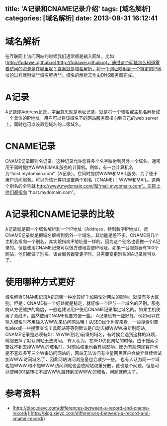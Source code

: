 title: 'A记录和CNAME记录介绍'
tags: [域名解析]
categories: [域名解析]
date: 2013-08-31 16:12:41
---
# 域名解析
在互联网上访问网站的时候我们通常都是输入网址，比如[http://fudawei.github.io](http://fudawei.github.io)，通过这个网址怎么知道需要访问的资源是在哪里呢？答案就是域名解析，将一个网址映射到一个特定的IP地址的过程就叫做**域名解析**。域名的解析工作由DNS服务器完成。
<!--more-->
# A记录
A记录即Address记录，字面意思就是地址记录，就是将一个域名或主机名解析成一个具体的IP地址。用户可以将该域名下的网站服务器指向到自己的web server上。同时也可以设置您域名的二级域名。

# CNAME记录
CNAME记录即别名记录。这种记录允许您将多个名字映射到另外一个域名。通常用于同时提供WWW和MAIL服务的计算机。例如，有一台计算机名为“host.mydomain.com”（A记录）。它同时提供WWW和MAIL服务，为了便于用户访问服务。可以为该计算机设置两个别名（CNAME）：WWW和MAIL。这两个别名的全称就 http://www.mydomain.com/和“mail.mydomain.com”。实际上他们都指向 “host.mydomain.com”。

# A记录和CNAME记录的比较
A记录就是把一个域名解析到一个IP地址（Address，特制数字IP地址），而CNAME记录就是把域名解析到另外一个域名。其功能是差不多，CNAME将几个主机名指向一个别名，其实跟指向IP地址是一样的，因为这个别名也要做一个A记录的。但是使用CNAME记录可以很方便地变更IP地址。如果一台服务器有100个网站，他们都做了别名，该台服务器变更IP时，只需要变更别名的A记录就可以了。

# 使用哪种方式更好
域名解析CNAME记录A记录哪一种比较好？如果论对网站的影响，就没有多大区别。但是：CNAME有一个好处就是稳定，就好像一个IP与一个域名的区别。服务商从方便维护的角度，一般也建议用户使用CNAME记录绑定域名的。如果主机使用了双线IP，显然使用CNAME也要方便一些。
A记录也有一些好处，例如可以在输入域名时不用输入WWW.来访问网站哦！从SEO优化角度来看，一些搜索引擎如alex或一些搜索查询工具网站等等则默认是自动去掉WWW.来辨别网站，CNAME记录是必须有如：WWW(别名)前缀的域名，有时候会遇到这样的麻烦，前缀去掉了默认网站无法访问。
有人认为，在SEO优化网站的时候，由于搜索引擎找不到去掉WWW.的域名时，对网站权重也会有些影响。因为有些网民客户也是不喜欢多写三个W来访问网站的，网站无法访问有少量网民客户会放弃继续尝试加WWW.访问域名了，因此网站访问浏览量也会减少一些。
也有人认为同一个域名加WWW.和不加WWW.访问网站也会使网站权重分散，这也是个问题。但是可以使用301跳转把不加WWW.跳转到加WWW.的域名，问题就解决了。

# 参考资料

* [http://blog.xieyc.com/differences-between-a-record-and-cname-record/](http://blog.xieyc.com/differences-between-a-record-and-cname-record/)

